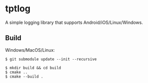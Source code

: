 # tptlog

A simple logging library that supports Android/iOS/Linux/Windows.


## Build

Windows/MacOS/Linux:

```
$ git submodule update --init --recursive

$ mkdir build && cd build
$ cmake ..
$ cmake --build .
```
